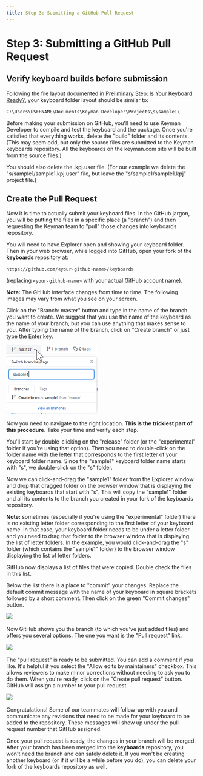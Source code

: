 ```yaml
---
title: Step 3: Submitting a GitHub Pull Request
---
```


# Step 3: Submitting a GitHub Pull Request

## Verify keyboard builds before submission

Following the file layout documented in [Preliminary Step: Is Your Keyboard Ready?](step-0), 
your keyboard folder layout should be similar to:

```
C:\Users\USERNAME\Documents\Keyman Developer\Projects\s\sample1\
```

Before making your submission on GitHub, 
you'll need to use Keyman Developer to compile and test the keyboard and the package. 
Once you're satisfied that everything works, 
delete the "build" folder and its contents. 
(This may seem odd, but only the source files are submitted to the Keyman keyboards repository. 
All the keyboards on the keyman.com site will be built from the source files.) 

You should also delete the .kpj.user file. 
(For our example we delete the "s/sample1/sample1.kpj.user" file, 
but leave the "s/sample1/sample1.kpj" project file.)

## Create the Pull Request

Now it is time to actually submit your keyboard files. 
In the GitHub jargon, you will be putting the files in a specific place (a "branch") 
and then requesting the Keyman team to "pull" those changes into keyboards repository. 

You will need to have Explorer open and showing your keyboard folder. 
Then in your web browser, while logged into GitHub, 
open your fork of the **keyboards** repository at:

```
https://github.com/<your-github-name>/keyboards
```

(replacing `<your-github-name>` with your actual GitHub account name).

**Note:** The GitHub interface changes from time to time. The following images may vary from what you see on your screen.

Click on the "Branch: master" button and type in the name of the branch you want to create. 
We suggest that you use the name of the keyboard as the name of your branch, 
but you can use anything that makes sense to you. 
After typing the name of the branch, click on "Create branch" or just type the Enter key.

![](../../../cdn/dev/img/developer/keyboards/github-create-branch.png)

Now you need to navigate to the right location. 
**This is the trickiest part of this procedure.**
Take your time and verify each step.

You'll start by double-clicking on the "release" folder 
(or the "experimental" folder if you're using that option). 
Then you need to double-click on the folder name with the letter 
that corresponds to the first letter of your keyboard folder name. 
Since the "sample1" keyboard folder name starts with "s", we double-click on the "s" folder.

Now we can click-and-drag the "sample1" folder from the Explorer window and drop that dragged folder 
on the browser window that is displaying the existing keyboards that start with "s". 
This will copy the "sample1" folder and all its contents to the branch you created in your fork of the keyboards repository.

**Note:** sometimes (especially if you're using the "experimental" folder) 
there is no existing letter folder corresponding to the first letter of your keyboard name. 
In that case, your keyboard folder needs to be under a letter folder 
and you need to drag that folder to the browser window that is displaying the list of letter folders. 
In the example, you would click-and-drag the "s" folder (which contains the "sample1" folder) 
to the browser window displaying the list of letter folders.

GitHub now displays a list of files that were copied.
Double check the files in this list.

Below the list there is a place to "commit" your changes. 
Replace the default commit message with the name of your keyboard in square brackets followed by a short comment. 
Then click on the green "Commit changes" button.

![]("../../../cdn/dev/img/developer/keyboards/github-commit-message.png")

Now GitHub shows you the branch (to which you've just added files) and offers you several options. 
The one you want is the "Pull request" link.

![]("../../../cdn/dev/img/developer/keyboards/github-pull-request-start.png")

The "pull request" is ready to be submitted. 
You can add a comment if you like. 
It's helpful if you select the "Allow edits by maintainers" checkbox. 
This allows reviewers to make minor corrections without needing to ask you to do them. 
When you're ready, click on the "Create pull request" button. 
GitHub will assign a number to your pull request.

![]("../../../cdn/dev/img/developer/keyboards/github-pull-request-final.png")

Congratulations! Some of our teammates will follow-up with you and communicate 
any revisions that need to be made for your keyboard to be added to the repository. 
These messages will show up under the pull request number that GitHub assigned.

Once your pull request is ready, the changes in your branch will be merged. 
After your branch has been merged into the **keyboards** repository, 
you won't need the branch and can safely delete it. 
If you won't be creating another keyboard (or if it will be a while before you do), 
you can delete your fork of the keyboards repository as well.
